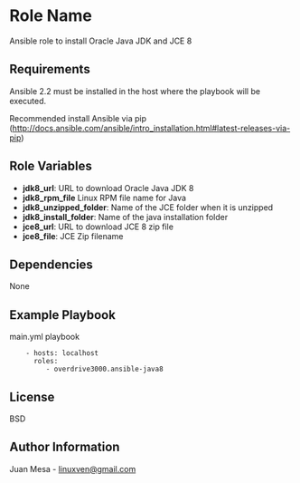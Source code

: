 Role Name
=========

Ansible role to install Oracle Java JDK and JCE 8

Requirements
------------

Ansible 2.2 must be installed in the host where the playbook will be executed.

Recommended install Ansible via pip (http://docs.ansible.com/ansible/intro_installation.html#latest-releases-via-pip)

Role Variables
--------------

- **jdk8_url**: URL to download Oracle Java JDK 8
- **jdk8_rpm_file** Linux RPM file name for Java
- **jdk8_unzipped_folder**: Name of the JCE folder when it is unzipped
- **jdk8_install_folder**: Name of the java installation folder
- **jce8_url**: URL to download JCE 8 zip file
- **jce8_file**: JCE Zip filename

Dependencies
------------

None

Example Playbook
----------------

main.yml playbook
```
    - hosts: localhost
      roles:
         - overdrive3000.ansible-java8 
```

License
-------

BSD

Author Information
------------------

Juan Mesa - linuxven@gmail.com
